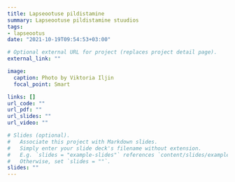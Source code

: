 ```yaml
---
title: Lapseootuse pildistamine
summary: Lapseootuse pildistamine stuudios
tags:
- lapseootus
date: "2021-10-19T09:54:53+03:00"

# Optional external URL for project (replaces project detail page).
external_link: ""

image:
  caption: Photo by Viktoria Iljin
  focal_point: Smart

links: []
url_code: ""
url_pdf: ""
url_slides: ""
url_video: ""

# Slides (optional).
#   Associate this project with Markdown slides.
#   Simply enter your slide deck's filename without extension.
#   E.g. `slides = "example-slides"` references `content/slides/example-slides.md`.
#   Otherwise, set `slides = ""`.
slides: ""
---
```


